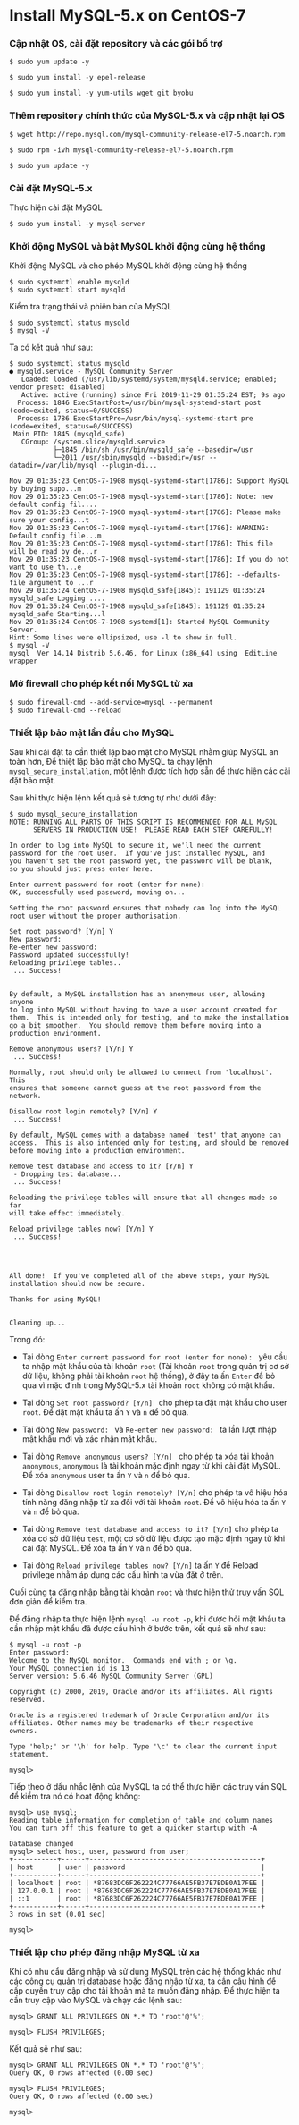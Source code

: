 # Install MySQL-5.x on CentOS-7



### Cập nhật OS, cài đặt repository và các gói bổ trợ

```
$ sudo yum update -y

$ sudo yum install -y epel-release

$ sudo yum install -y yum-utils wget git byobu
```




### Thêm repository chính thức của MySQL-5.x và cập nhật lại OS

```
$ wget http://repo.mysql.com/mysql-community-release-el7-5.noarch.rpm

$ sudo rpm -ivh mysql-community-release-el7-5.noarch.rpm

$ sudo yum update -y
```




### Cài đặt MySQL-5.x
Thực hiện cài đặt MySQL

```
$ sudo yum install -y mysql-server
```




### Khởi động MySQL và bật MySQL khởi động cùng hệ thống
Khởi động MySQL và cho phép MySQL khởi động cùng hệ thống

```
$ sudo systemctl enable mysqld
$ sudo systemctl start mysqld
```

Kiểm tra trạng thái và phiên bản của MySQL

```
$ sudo systemctl status mysqld
$ mysql -V
```

Ta có kết quả như sau:

```
$ sudo systemctl status mysqld
● mysqld.service - MySQL Community Server
   Loaded: loaded (/usr/lib/systemd/system/mysqld.service; enabled; vendor preset: disabled)
   Active: active (running) since Fri 2019-11-29 01:35:24 EST; 9s ago
  Process: 1846 ExecStartPost=/usr/bin/mysql-systemd-start post (code=exited, status=0/SUCCESS)
  Process: 1786 ExecStartPre=/usr/bin/mysql-systemd-start pre (code=exited, status=0/SUCCESS)
 Main PID: 1845 (mysqld_safe)
   CGroup: /system.slice/mysqld.service
           ├─1845 /bin/sh /usr/bin/mysqld_safe --basedir=/usr
           └─2011 /usr/sbin/mysqld --basedir=/usr --datadir=/var/lib/mysql --plugin-di...

Nov 29 01:35:23 CentOS-7-1908 mysql-systemd-start[1786]: Support MySQL by buying supp...m
Nov 29 01:35:23 CentOS-7-1908 mysql-systemd-start[1786]: Note: new default config fil....
Nov 29 01:35:23 CentOS-7-1908 mysql-systemd-start[1786]: Please make sure your config...t
Nov 29 01:35:23 CentOS-7-1908 mysql-systemd-start[1786]: WARNING: Default config file...m
Nov 29 01:35:23 CentOS-7-1908 mysql-systemd-start[1786]: This file will be read by de...r
Nov 29 01:35:23 CentOS-7-1908 mysql-systemd-start[1786]: If you do not want to use th...e
Nov 29 01:35:23 CentOS-7-1908 mysql-systemd-start[1786]: --defaults-file argument to ...r
Nov 29 01:35:24 CentOS-7-1908 mysqld_safe[1845]: 191129 01:35:24 mysqld_safe Logging ....
Nov 29 01:35:24 CentOS-7-1908 mysqld_safe[1845]: 191129 01:35:24 mysqld_safe Starting...l
Nov 29 01:35:24 CentOS-7-1908 systemd[1]: Started MySQL Community Server.
Hint: Some lines were ellipsized, use -l to show in full.
$ mysql -V
mysql  Ver 14.14 Distrib 5.6.46, for Linux (x86_64) using  EditLine wrapper
```




### Mở firewall cho phép kết nối MySQL từ xa

```
$ sudo firewall-cmd --add-service=mysql --permanent
$ sudo firewall-cmd --reload
```




### Thiết lập bảo mật lần đầu cho MySQL
Sau khi cài đặt ta cần thiết lập bảo mật cho MySQL nhằm giúp MySQL an toàn hơn, Để thiệt lập bảo mật cho MySQL ta chạy lệnh `mysql_secure_installation`, một lệnh được tích hợp sẵn để thực hiện các cài đặt bảo mật.

Sau khi thực hiện lệnh kết quả sẽ tương tự như dưới đây:

```
$ sudo mysql_secure_installation
NOTE: RUNNING ALL PARTS OF THIS SCRIPT IS RECOMMENDED FOR ALL MySQL
      SERVERS IN PRODUCTION USE!  PLEASE READ EACH STEP CAREFULLY!

In order to log into MySQL to secure it, we'll need the current
password for the root user.  If you've just installed MySQL, and
you haven't set the root password yet, the password will be blank,
so you should just press enter here.

Enter current password for root (enter for none): 
OK, successfully used password, moving on...

Setting the root password ensures that nobody can log into the MySQL
root user without the proper authorisation.

Set root password? [Y/n] Y
New password: 
Re-enter new password: 
Password updated successfully!
Reloading privilege tables..
 ... Success!


By default, a MySQL installation has an anonymous user, allowing anyone
to log into MySQL without having to have a user account created for
them.  This is intended only for testing, and to make the installation
go a bit smoother.  You should remove them before moving into a
production environment.

Remove anonymous users? [Y/n] Y
 ... Success!

Normally, root should only be allowed to connect from 'localhost'.  This
ensures that someone cannot guess at the root password from the network.

Disallow root login remotely? [Y/n] Y
 ... Success!

By default, MySQL comes with a database named 'test' that anyone can
access.  This is also intended only for testing, and should be removed
before moving into a production environment.

Remove test database and access to it? [Y/n] Y
 - Dropping test database...
 ... Success!

Reloading the privilege tables will ensure that all changes made so far
will take effect immediately.

Reload privilege tables now? [Y/n] Y
 ... Success!




All done!  If you've completed all of the above steps, your MySQL
installation should now be secure.

Thanks for using MySQL!


Cleaning up...
```

Trong đó:
- Tại dòng `Enter current password for root (enter for none): ` yêu cầu ta nhập mật khẩu của tài khoản `root` (Tài khoản `root` trong quản trị cơ sở dữ liệu, không phải tài khoản `root` hệ thống), ở đây ta ấn `Enter` để bỏ qua vì mặc định trong MySQL-5.x tài khoản `root` không có mật khẩu.

- Tại dòng `Set root password? [Y/n] ` cho phép ta đặt mật khẩu cho user `root`. Để đặt mật khẩu ta ấn `Y` và `n` để bỏ qua.

- Tại dòng `New password: ` và `Re-enter new password: ` ta lần lượt nhập mật khẩu mới và xác nhận mật khẩu.

- Tại dòng `Remove anonymous users? [Y/n] ` cho phép ta xóa tài khoản `anonymous`, `anonymous` là tài khoản mặc định ngay từ khi cài đặt MySQL. Để xóa `anonymous` user ta ấn `Y` và `n` để bỏ qua.

- Tại dòng `Disallow root login remotely? [Y/n]` cho phép ta vô hiệu hóa tính năng đăng nhập từ xa đối với tài khoản `root`. Để vô hiệu hóa ta ấn `Y` và `n` để bỏ qua.

- Tại dòng `Remove test database and access to it? [Y/n]` cho phép ta xóa cơ sở dữ liệu `test`, một cơ sở dữ liệu được tạo mặc định ngay từ khi cài đặt MySQL. Để xóa ta ấn `Y` và `n` để bỏ qua.

- Tại dòng `Reload privilege tables now? [Y/n]` ta ấn `Y` để Reload privilege nhằm áp dụng các cấu hình ta vừa đặt ở trên.

Cuối cùng ta đăng nhập bằng tài khoản `root` và thực hiện thử truy vấn SQL đơn giản để kiểm tra.

Để đăng nhập ta thực hiện lệnh `mysql -u root -p`, khi được hỏi mật khẩu ta cần nhập mật khẩu đã được cấu hình ở bước trên, kết quả sẽ như sau:

```
$ mysql -u root -p
Enter password: 
Welcome to the MySQL monitor.  Commands end with ; or \g.
Your MySQL connection id is 13
Server version: 5.6.46 MySQL Community Server (GPL)

Copyright (c) 2000, 2019, Oracle and/or its affiliates. All rights reserved.

Oracle is a registered trademark of Oracle Corporation and/or its
affiliates. Other names may be trademarks of their respective
owners.

Type 'help;' or '\h' for help. Type '\c' to clear the current input statement.

mysql> 
```
Tiếp theo ở dấu nhắc lệnh của MySQL ta có thể thực hiện các truy vấn SQL để kiểm tra nó có hoạt động không:

```
mysql> use mysql;
Reading table information for completion of table and column names
You can turn off this feature to get a quicker startup with -A

Database changed
mysql> select host, user, password from user;
+-----------+------+-------------------------------------------+
| host      | user | password                                  |
+-----------+------+-------------------------------------------+
| localhost | root | *87683DC6F262224C77766AE5FB37E7BDE0A17FEE |
| 127.0.0.1 | root | *87683DC6F262224C77766AE5FB37E7BDE0A17FEE |
| ::1       | root | *87683DC6F262224C77766AE5FB37E7BDE0A17FEE |
+-----------+------+-------------------------------------------+
3 rows in set (0.01 sec)

mysql> 
```




### Thiết lập cho phép đăng nhập MySQL từ xa
Khi có nhu cầu đăng nhập và sử dụng MySQL trên các hệ thống khác như các công cụ quản trị database hoặc đăng nhập từ xa, ta cần cấu hình để cấp quyền truy cập cho tài khoản mà ta muốn đăng nhập. Để thực hiện ta cần truy cập vào MySQL và chạy các lệnh sau:

```
mysql> GRANT ALL PRIVILEGES ON *.* TO 'root'@'%';

mysql> FLUSH PRIVILEGES;
```

Kết quả sẽ như sau:

```
mysql> GRANT ALL PRIVILEGES ON *.* TO 'root'@'%';
Query OK, 0 rows affected (0.00 sec)

mysql> FLUSH PRIVILEGES;
Query OK, 0 rows affected (0.00 sec)

mysql> 
```